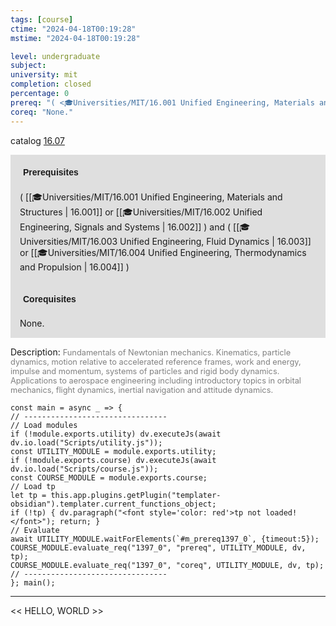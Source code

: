 ```yaml
---
tags: [course]
ctime: "2024-04-18T00:19:28"
mstime: "2024-04-18T00:19:28"

level: undergraduate
subject: 
university: mit
completion: closed
percentage: 0
prereq: "( <🎓Universities/MIT/16.001 Unified Engineering, Materials and Structures> or <🎓Universities/MIT/16.002 Unified Engineering, Signals and Systems> ) and ( <🎓Universities/MIT/16.003 Unified Engineering, Fluid Dynamics> or <🎓Universities/MIT/16.004 Unified Engineering, Thermodynamics and Propulsion> )"
coreq: "None."
---
```


catalog [16.07](http://student.mit.edu/catalog/m16a.html#16.07)

<span style="display: block; padding: 15px; background-color: rgb(100, 100, 100, 0.2);"><font id="m_prereq1397_0" style="display: block; font-family: Arial, sans-serif; font-weight: bold; padding: 5px">Prerequisites</font><br><span id="prereq1397_0">( [[🎓Universities/MIT/16.001 Unified Engineering, Materials and Structures | 16.001]] or [[🎓Universities/MIT/16.002 Unified Engineering, Signals and Systems | 16.002]] ) and ( [[🎓Universities/MIT/16.003 Unified Engineering, Fluid Dynamics | 16.003]] or [[🎓Universities/MIT/16.004 Unified Engineering, Thermodynamics and Propulsion | 16.004]] )</span></span>
<span style="display: block; padding: 15px; background-color: rgb(100, 100, 100, 0.2);"><font id="m_coreq1397_0" style="display: block; font-family: Arial, sans-serif; font-weight: bold; padding: 5px">Corequisites</font><br><span id="coreq1397_0">None.</span></span>

<font style="">Description:</font>
<font style="color: grey; font-size: 0.8rem;">Fundamentals of Newtonian mechanics. Kinematics, particle dynamics, motion relative to accelerated reference frames, work and energy, impulse and momentum, systems of particles and rigid body dynamics. Applications to aerospace engineering including introductory topics in orbital mechanics, flight dynamics, inertial navigation and attitude dynamics.</font>

```dataviewjs
const main = async _ => {
// --------------------------------
// Load modules
if (!module.exports.utility) dv.executeJs(await dv.io.load("Scripts/utility.js"));
const UTILITY_MODULE = module.exports.utility;
if (!module.exports.course) dv.executeJs(await dv.io.load("Scripts/course.js"));
const COURSE_MODULE = module.exports.course;
// Load tp
let tp = this.app.plugins.getPlugin("templater-obsidian").templater.current_functions_object;
if (!tp) { dv.paragraph("<font style='color: red'>tp not loaded!</font>"); return; }
// Evaluate
await UTILITY_MODULE.waitForElements(`#m_prereq1397_0`, {timeout:5});
COURSE_MODULE.evaluate_req("1397_0", "prereq", UTILITY_MODULE, dv, tp);
COURSE_MODULE.evaluate_req("1397_0", "coreq", UTILITY_MODULE, dv, tp);
// --------------------------------
}; main();
```

---

<< HELLO, WORLD >>
